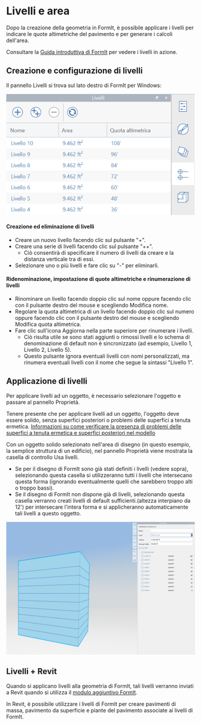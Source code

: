# Livelli e area

Dopo la creazione della geometria in FormIt, è possibile applicare i livelli per indicare le quote altimetriche del pavimento e per generare i calcoli dell'area.

Consultare la [Guida introduttiva di FormIt](../formit-primer/part-i/adding-floors-with-levels.md) per vedere i livelli in azione.

## Creazione e configurazione di livelli

Il pannello Livelli si trova sul lato destro di FormIt per Windows:

![](../.gitbook/assets/20191217-levels-panel-1.png)

#### Creazione ed eliminazione di livelli

* Creare un nuovo livello facendo clic sul pulsante "+".
* Creare una serie di livelli facendo clic sul pulsante "++".
   * Ciò consentirà di specificare il numero di livelli da creare e la distanza verticale tra di essi.
* Selezionare uno o più livelli e fare clic su "-" per eliminarli.

#### Ridenominazione, impostazione di quote altimetriche e rinumerazione di livelli

* Rinominare un livello facendo doppio clic sul nome oppure facendo clic con il pulsante destro del mouse e scegliendo Modifica nome.
* Regolare la quota altimetrica di un livello facendo doppio clic sul numero oppure facendo clic con il pulsante destro del mouse e scegliendo Modifica quota altimetrica.
* Fare clic sull'icona Aggiorna nella parte superiore per rinumerare i livelli.
   * Ciò risulta utile se sono stati aggiunti o rimossi livelli e lo schema di denominazione di default non è sincronizzato \(ad esempio, Livello 1, Livello 2, Livello 5\).
   * Questo pulsante ignora eventuali livelli con nomi personalizzati, ma rinumera eventuali livelli con il nome che segue la sintassi "Livello 1".

## Applicazione di livelli

Per applicare livelli ad un oggetto, è necessario selezionare l'oggetto e passare al pannello Proprietà.

Tenere presente che per applicare livelli ad un oggetto, l'oggetto deve essere solido, senza superfici posteriori o problemi delle superfici a tenuta ermetica. [Informazioni su come verificare la presenza di problemi delle superfici a tenuta ermetica e superfici posteriori nel modello](https://formit.autodesk.com/blog/post/repairing-solid-models)

Con un oggetto solido selezionato nell'area di disegno \(in questo esempio, la semplice struttura di un edificio\), nel pannello Proprietà viene mostrata la casella di controllo Usa livelli.

* Se per il disegno di FormIt sono già stati definiti i livelli \(vedere sopra\), selezionando questa casella si utilizzeranno tutti i livelli che intersecano questa forma \(ignorando eventualmente quelli che sarebbero troppo alti o troppo bassi\).
* Se il disegno di FormIt non dispone già di livelli, selezionando questa casella verranno creati livelli di default sufficienti.\(altezza interpiano da 12'\) per intersecare l'intera forma e si applicheranno automaticamente tali livelli a questo oggetto.

![](../.gitbook/assets/20191217-properties-panel.png)

## Livelli + Revit

Quando si applicano livelli alla geometria di FormIt, tali livelli verranno inviati a Revit quando si utilizza il [modulo aggiuntivo FormIt](https://formit.autodesk.com/page/formit-revit).

In Revit, è possibile utilizzare i livelli di FormIt per creare pavimenti di massa, pavimento da superficie e piante del pavimento associate ai livelli di FormIt.



